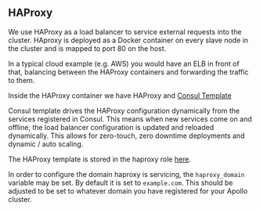 ## HAProxy

We use HAProxy as a load balancer to service external requests into the cluster.
HAproxy is deployed as a Docker container on every slave node in the cluster and
is mapped to port 80 on the host.

In a typical cloud example (e.g. AWS) you would have an ELB in front of that,
balancing between the HAProxy containers and forwarding the traffic to them.

Inside the HAProxy container we have HAProxy and [Consul Template](https://github.com/hashicorp/consul-template)

Consul template drives the HAProxy configuration dynamically from the services registered
in Consul. This means when new services come on and offline, the load balancer configuration
is updated and reloaded dynamically. This allows for zero-touch, zero downtime deployments and
dynamic / auto scaling.

The HAProxy template is stored in the haproxy role [here](../../roles/haproxy/files).

In order to configure the domain haproxy is servicing, the ```haproxy_domain``` variable
may be set. By default it is set to ```example.com```. This should be adjusted
to be set to whatever domain you have registered for your Apollo cluster.
